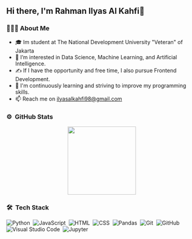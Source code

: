 ## Hi there, I'm Rahman Ilyas Al Kahfi👋

<!--
**Kahfii/Kahfii** is a ✨ _special_ ✨ repository because its `README.md` (this file) appears on your GitHub profile.

Here are some ideas to get you started:
-->

### 👨🏻‍💻 About Me

- 🎓 Im student at The National Development University "Veteran" of Jakarta
- 👀 I’m interested in Data Science, Machine Learning, and Artificial Intelligence.
- ✍️ If I have the opportunity and free time, I also pursue Frontend Development.
- 📖 I'm continuously learning and striving to improve my programming skills.
- 📫 Reach me on [ilyasalkahfi98@gmail.com](mailto:ilyasalkahfi98@gmail.com) 

### ⚙️ &nbsp;GitHub Stats

<p align="center">
<a href="https://github.com/Kahfii">
  <img height="180em" src="https://github-readme-stats-eight-theta.vercel.app/api?username=Kahfii&show_icons=true&theme=algolia&include_all_commits=true&count_private=true"/>
</a>
</p>

### 🛠 &nbsp;Tech Stack

![Python](https://img.shields.io/badge/-Python-05122A?style=for&logo=python)&nbsp;
![JavaScript](https://img.shields.io/badge/-JavaScript-05122A?style=flat&logo=javascript)&nbsp;
![HTML](https://img.shields.io/badge/-HTML-05122A?style=flat&logo=html5)&nbsp;
![CSS](https://img.shields.io/badge/-CSS-05122A?style=flat&logo=css3)&nbsp;
![Pandas](https://img.shields.io/badge/-Pandas-05122A?style=flat&logo=pandas)&nbsp;
![Git](https://img.shields.io/badge/-Git-05122A?style=flat&logo=git)&nbsp;
![GitHub](https://img.shields.io/badge/-GitHub-05122A?style=flat&logo=github)&nbsp;
![Visual Studio Code](https://img.shields.io/badge/-Visual%20Studio%20Code-05122A?style=flat&logo=visual-studio-code&logoColor=007ACC)&nbsp;
![Jupyter](https://img.shields.io/badge/-Jupyter-05122A?style=flat&logo=jupyter)&nbsp;
